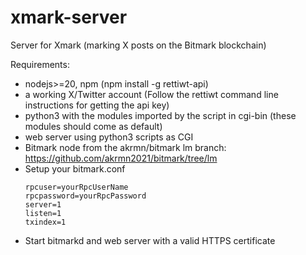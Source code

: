 # xmark-server
Server for Xmark (marking X posts on the Bitmark blockchain)

Requirements:
- nodejs>=20, npm (npm install -g rettiwt-api)
- a working X/Twitter account (Follow the rettiwt command line instructions for getting the api key)
- python3 with the modules imported by the script in cgi-bin (these modules should come as default)
- web server using python3 scripts as CGI
- Bitmark node from the akrmn/bitmark lm branch: https://github.com/akrmn2021/bitmark/tree/lm
- Setup your bitmark.conf
  ```
  rpcuser=yourRpcUserName
  rpcpassword=yourRpcPassword
  server=1
  listen=1
  txindex=1
  ```
- Start bitmarkd and web server with a valid HTTPS certificate
